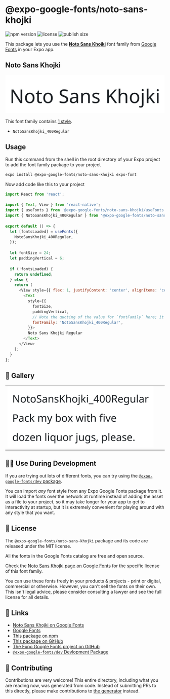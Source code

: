 # @expo-google-fonts/noto-sans-khojki

![npm version](https://flat.badgen.net/npm/v/@expo-google-fonts/noto-sans-khojki)
![license](https://flat.badgen.net/github/license/expo/google-fonts)
![publish size](https://flat.badgen.net/packagephobia/install/@expo-google-fonts/noto-sans-khojki)

This package lets you use the [**Noto Sans Khojki**](https://fonts.google.com/specimen/Noto+Sans+Khojki) font family from [Google Fonts](https://fonts.google.com/) in your Expo app.

## Noto Sans Khojki

![Noto Sans Khojki](./font-family.png)

This font family contains [1 style](#-gallery).

- `NotoSansKhojki_400Regular`

## Usage

Run this command from the shell in the root directory of your Expo project to add the font family package to your project
```sh
expo install @expo-google-fonts/noto-sans-khojki expo-font
```

Now add code like this to your project
```js
import React from 'react';

import { Text, View } from 'react-native';
import { useFonts } from '@expo-google-fonts/noto-sans-khojki/useFonts';
import { NotoSansKhojki_400Regular } from '@expo-google-fonts/noto-sans-khojki/400Regular';

export default () => {
  let [fontsLoaded] = useFonts({
    NotoSansKhojki_400Regular,
  });

  let fontSize = 24;
  let paddingVertical = 6;

  if (!fontsLoaded) {
    return undefined;
  } else {
    return (
      <View style={{ flex: 1, justifyContent: 'center', alignItems: 'center' }}>
        <Text
          style={{
            fontSize,
            paddingVertical,
            // Note the quoting of the value for `fontFamily` here; it expects a string!
            fontFamily: 'NotoSansKhojki_400Regular',
          }}>
          Noto Sans Khojki Regular
        </Text>
      </View>
    );
  }
};

```

## 🔡 Gallery


||||
|-|-|-|
|![NotoSansKhojki_400Regular](.//400Regular/NotoSansKhojki_400Regular.ttf.png)||||


## 👩‍💻 Use During Development

If you are trying out lots of different fonts, you can try using the [`@expo-google-fonts/dev` package](https://github.com/expo/google-fonts/tree/master/font-packages/dev#readme).

You can import *any* font style from any Expo Google Fonts package from it. It will load the fonts
over the network at runtime instead of adding the asset as a file to your project, so it may take longer
for your app to get to interactivity at startup, but it is extremely convenient
for playing around with any style that you want.

## 📖 License

The `@expo-google-fonts/noto-sans-khojki` package and its code are released under the MIT license.

All the fonts in the Google Fonts catalog are free and open source.

Check the [Noto Sans Khojki page on Google Fonts](https://fonts.google.com/specimen/Noto+Sans+Khojki) for the specific license of this font family.

You can use these fonts freely in your products & projects - print or digital, commercial or otherwise. However, you can't sell the fonts on their own. This isn't legal advice, please consider consulting a lawyer and see the full license for all details.

## 🔗 Links

- [Noto Sans Khojki on Google Fonts](https://fonts.google.com/specimen/Noto+Sans+Khojki)
- [Google Fonts](https://fonts.google.com/)
- [This package on npm](https://www.npmjs.com/package/@expo-google-fonts/noto-sans-khojki)
- [This package on GitHub](https://github.com/expo/google-fonts/tree/master/font-packages/noto-sans-khojki)
- [The Expo Google Fonts project on GitHub](https://github.com/expo/google-fonts)
- [`@expo-google-fonts/dev` Devlopment Package](https://github.com/expo/google-fonts/tree/master/font-packages/dev)

## 🤝 Contributing

Contributions are very welcome! This entire directory, including what you are reading now, was generated from code. Instead of submitting PRs to this directly, please make contributions to [the generator](https://github.com/expo/google-fonts/tree/master/packages/generator) instead.
